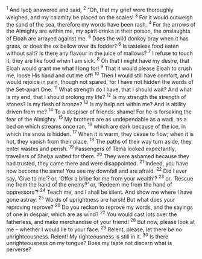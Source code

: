 <sup>1</sup> And Iyoḇ answered and said,
<sup>2</sup> “Oh, that my grief were thoroughly weighed, and my calamity be placed on the scales!
<sup>3</sup> For it would outweigh the sand of the sea, therefore my words have been rash.
<sup>4</sup> For the arrows of the Almighty are within me, my spirit drinks in their poison, the onslaughts of Eloah are arrayed against me.
<sup>5</sup> Does the wild donkey bray when it has grass, or does the ox bellow over its fodder?
<sup>6</sup> Is tasteless food eaten without salt? Is there any flavour in the juice of mallows?
<sup>7</sup> I refuse to touch it, they are like food when I am sick.
<sup>8</sup> Oh that I might have my desire, that Eloah would grant me what I long for!
<sup>9</sup> That it would please Eloah to crush me, loose His hand and cut me off!
<sup>10</sup> Then I would still have comfort, and I would rejoice in pain, though not spared, for I have not hidden the words of the Set-apart One.
<sup>11</sup> What strength do I have, that I should wait? And what is my end, that I should prolong my life?
<sup>12</sup> Is my strength the strength of stones? Is my flesh of bronze?
<sup>13</sup> Is my help not within me? And is ability driven from me?
<sup>14</sup> To a despiser of friends: shame! For he is forsaking the fear of the Almighty.
<sup>15</sup> My brothers are as undependable as a wadi, as a bed on which streams once ran,
<sup>16</sup> which are dark because of the ice, in which the snow is hidden.
<sup>17</sup> When it is warm, they cease to flow; when it is hot, they vanish from their place.
<sup>18</sup> The paths of their way turn aside, they enter wastes and perish.
<sup>19</sup> Passengers of Tĕma looked expectantly, travellers of Sheḇa waited for them.
<sup>20</sup> They were ashamed because they had trusted, they came there and were disappointed.
<sup>21</sup> Indeed, you have now become the same! You see my downfall and are afraid.
<sup>22</sup> Did I ever say, ‘Give to me’? or, ‘Offer a bribe for me from your wealth’?
<sup>23</sup> or, ‘Rescue me from the hand of the enemy?’ or, ‘Redeem me from the hand of oppressors’?
<sup>24</sup> Teach me, and I shall be silent. And show me where I have gone astray.
<sup>25</sup> Words of uprightness are harsh! But what does your reproving reprove?
<sup>26</sup> Do you reckon to reprove my words, and the sayings of one in despair, which are as wind?
<sup>27</sup> You would cast lots over the fatherless, and make merchandise of your friend!
<sup>28</sup> But now, please look at me – whether I would lie to your face.
<sup>29</sup> Relent, please, let there be no unrighteousness. Relent! My righteousness is still in it.
<sup>30</sup> Is there unrighteousness on my tongue? Does my taste not discern what is perverse?
